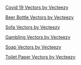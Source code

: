 <a href="https://www.vecteezy.com/free-vector/covid-19">Covid 19 Vectors by Vecteezy</a>

<a href="https://www.vecteezy.com/free-vector/beer-bottle">Beer Bottle Vectors by Vecteezy</a>

<a href="https://www.vecteezy.com/free-vector/sofa">Sofa Vectors by Vecteezy</a>

<a href="https://www.vecteezy.com/free-vector/gambling">Gambling Vectors by Vecteezy</a>

<a href="https://www.vecteezy.com/free-vector/soap">Soap Vectors by Vecteezy</a>

<a href="https://www.vecteezy.com/free-vector/toilet-paper">Toilet Paper Vectors by Vecteezy</a>
